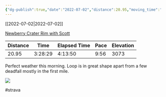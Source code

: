 ```yaml
---
{"dg-publish":true,"date":"2022-07-02","distance":20.95,"moving_time":"3:28:29","elapsed_time":"4:13:50","pace":"9:56","total_elevation_gain":3073,"url":"https://www.strava.com/activities/7404914689","permalink":"/01-personal/strava/2022-07-02-newberry-crater-rim-with-scott/","dgPassFrontmatter":true}
---
```



[[2022-07-02\|2022-07-02]]

[Newberry Crater Rim with Scott](https://www.strava.com/activities/7404914689)

| Distance | Time    | Elapsed Time | Pace | Elevation |
| -------- | ------- | ------------ | ---- | --------- |
| 20.95    | 3:28:29 | 4:13:50      | 9:56 | 3073      |


Perfect weather this morning. Loop is in great shape apart from a few deadfall mostly in the first mile.
    
![](https://dgtzuqphqg23d.cloudfront.net/C65g7MhR3DQKS4eVNEJGzsg4_MCtzqp0plhWg8u73D8-768x576.jpg)

    

#strava
